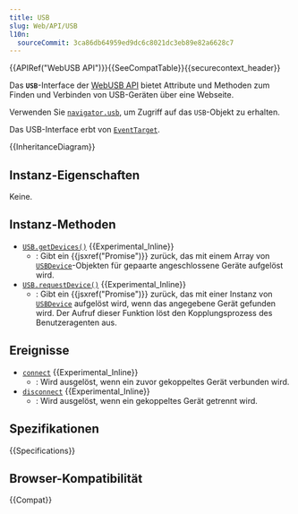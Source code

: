 ```yaml
---
title: USB
slug: Web/API/USB
l10n:
  sourceCommit: 3ca86db64959ed9dc6c8021dc3eb89e82a6628c7
---
```


{{APIRef("WebUSB API")}}{{SeeCompatTable}}{{securecontext_header}}

Das **`USB`**-Interface der [WebUSB API](/de/docs/Web/API/WebUSB_API) bietet Attribute und Methoden zum Finden und Verbinden von USB-Geräten über eine Webseite.

Verwenden Sie [`navigator.usb`](/de/docs/Web/API/Navigator/usb), um Zugriff auf das `USB`-Objekt zu erhalten.

Das USB-Interface erbt von [`EventTarget`](/de/docs/Web/API/EventTarget).

{{InheritanceDiagram}}

## Instanz-Eigenschaften

Keine.

## Instanz-Methoden

- [`USB.getDevices()`](/de/docs/Web/API/USB/getDevices) {{Experimental_Inline}}
  - : Gibt ein {{jsxref("Promise")}} zurück, das mit einem Array von [`USBDevice`](/de/docs/Web/API/USBDevice)-Objekten für gepaarte angeschlossene Geräte aufgelöst wird.
- [`USB.requestDevice()`](/de/docs/Web/API/USB/requestDevice) {{Experimental_Inline}}
  - : Gibt ein {{jsxref("Promise")}} zurück, das mit einer Instanz von [`USBDevice`](/de/docs/Web/API/USBDevice) aufgelöst wird, wenn das angegebene Gerät gefunden wird. Der Aufruf dieser Funktion löst den Kopplungsprozess des Benutzeragenten aus.

## Ereignisse

- [`connect`](/de/docs/Web/API/USB/connect_event) {{Experimental_Inline}}
  - : Wird ausgelöst, wenn ein zuvor gekoppeltes Gerät verbunden wird.
- [`disconnect`](/de/docs/Web/API/USB/disconnect_event) {{Experimental_Inline}}
  - : Wird ausgelöst, wenn ein gekoppeltes Gerät getrennt wird.

## Spezifikationen

{{Specifications}}

## Browser-Kompatibilität

{{Compat}}
